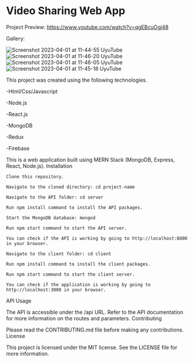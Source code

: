 ﻿# Video Sharing Web App
 Project Preview: https://www.youtube.com/watch?v=qgEBcuOgj48
 
 Gallery:
 
 ![Screenshot 2023-04-01 at 11-44-55 UyuTube](https://user-images.githubusercontent.com/98668706/229276139-b06d5a76-f9a1-465a-ac34-056d713871f0.png)
![Screenshot 2023-04-01 at 11-46-20 UyuTube](https://user-images.githubusercontent.com/98668706/229276142-5556876b-9306-43ba-a170-7391a2f8ab22.png)
![Screenshot 2023-04-01 at 11-46-05 UyuTube](https://user-images.githubusercontent.com/98668706/229276146-34660ec0-bbdf-49e1-85fb-286bba50e596.png)
![Screenshot 2023-04-01 at 11-45-18 UyuTube](https://user-images.githubusercontent.com/98668706/229276148-021756fc-66cb-468a-8fca-d3d69edb7129.png)

 This project was created using the following technologies.
 
 -Html/Css/Javascript
 
 -Node.js
 
 -React.js
 
 -MongoDB
 
 -Redux
 
 -Firebase


This is a web application built using MERN Stack (MongoDB, Express, React, Node.js).
Installation

    Clone this repository.

    Navigate to the cloned directory: cd project-name

    Navigate to the API folder: cd server

    Run npm install command to install the API packages.

    Start the MongoDB database: mongod

    Run npm start command to start the API server.

    You can check if the API is working by going to http://localhost:8800 in your browser.

    Navigate to the client folder: cd client

    Run npm install command to install the client packages.

    Run npm start command to start the client server.

    You can check if the application is working by going to http://localhost:3000 in your browser.

API Usage

The API is accessible under the /api URL. Refer to the API documentation for more information on the routes and parameters.
Contributing

Please read the CONTRIBUTING.md file before making any contributions.
License

This project is licensed under the MIT license. See the LICENSE file for more information.
